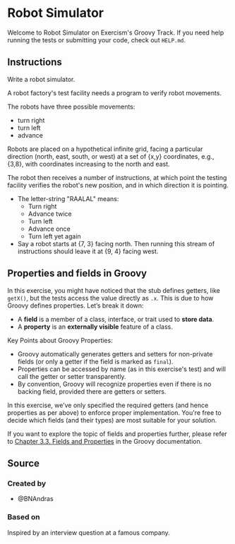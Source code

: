 # Robot Simulator

Welcome to Robot Simulator on Exercism's Groovy Track.
If you need help running the tests or submitting your code, check out `HELP.md`.

## Instructions

Write a robot simulator.

A robot factory's test facility needs a program to verify robot movements.

The robots have three possible movements:

- turn right
- turn left
- advance

Robots are placed on a hypothetical infinite grid, facing a particular direction (north, east, south, or west) at a set of {x,y} coordinates,
e.g., {3,8}, with coordinates increasing to the north and east.

The robot then receives a number of instructions, at which point the testing facility verifies the robot's new position, and in which direction it is pointing.

- The letter-string "RAALAL" means:
  - Turn right
  - Advance twice
  - Turn left
  - Advance once
  - Turn left yet again
- Say a robot starts at {7, 3} facing north.
  Then running this stream of instructions should leave it at {9, 4} facing west.

## Properties and fields in Groovy

In this exercise, you might have noticed that the stub defines getters, like `getX()`, but the tests access the value directly as `.x`. This is due to how Groovy defines properties. Let’s break it down:

- A **field** is a member of a class, interface, or trait used to **store data**.
- A **property** is an **externally visible** feature of a class.

Key Points about Groovy Properties:
- Groovy automatically generates getters and setters for non-private fields (or only a getter if the field is marked as `final`).
- Properties can be accessed by name (as in this exercise's test) and will call the getter or setter transparently.
- By convention, Groovy will recognize properties even if there is no backing field, provided there are getters or setters.

In this exercise, we’ve only specified the required getters (and hence properties as per above) to enforce proper implementation. You're free to decide which fields (and their types) are most suitable for your solution.

If you want to explore the topic of fields and properties further, please refer to [Chapter 3.3. Fields and Properties](https://www.groovy-lang.org/objectorientation.html#_fields_and_properties) in the Groovy documentation.

## Source

### Created by

- @BNAndras

### Based on

Inspired by an interview question at a famous company.